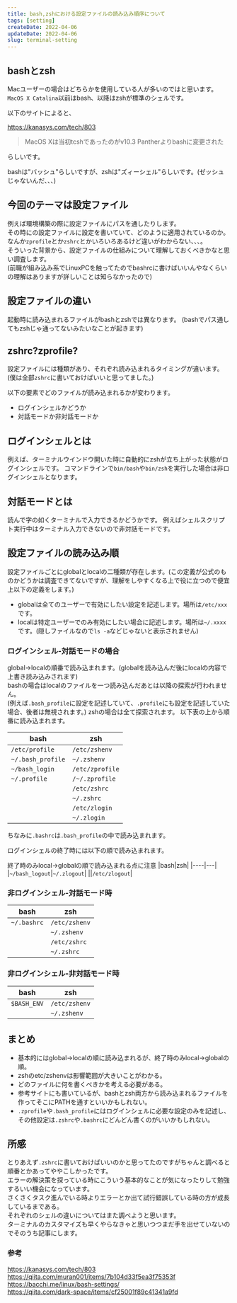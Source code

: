 ```yaml
---
title: bash,zshにおける設定ファイルの読み込み順序について
tags: [setting]
createDate: 2022-04-06
updateDate: 2022-04-06
slug: terminal-setting
---
```


## bashとzsh
Macユーザーの場合はどちらかを使用している人が多いのではと思います。   
`MacOS X Catalina`以前はbash、以降はzshが標準のシェルです。

以下のサイトによると、

https://kanasys.com/tech/803

> MacOS Xは当初tcshであったのがv10.3 Pantherよりbashに変更された

らしいです。

bashは"バッシュ"らしいですが、zshは"ズィーシェル"らしいです。(ゼッシュじゃないんだ、、、)

## 今回のテーマは設定ファイル

例えば環境構築の際に設定ファイルにパスを通したりします。   
その時にの設定ファイルに設定を書いていて、どのように適用されているのか。   
なんか`zprofile`とか`zshrc`とかいろいろあるけど違いがわからない、、、。   
そういった背景から、設定ファイルの仕組みについて理解しておくべきかなと思い調査します。   
(前職が組み込み系でLinuxPCを触ってたのでbashrcに書けばいいんやなくらいの理解はありますが詳しいことは知らなかったので)

## 設定ファイルの違い

起動時に読み込まれるファイルがbashとzshでは異なります。
(bashでパス通してもzshじゃ通ってないみたいなことが起きます)

## zshrc?zprofile?

設定ファイルには種類があり、それぞれ読み込まれるタイミングが違います。
(僕は全部`zshrc`に書いておけばいいと思ってました。)   

以下の要素でどのファイルが読み込まれるかが変わります。

- ログインシェルかどうか
- 対話モードか非対話モードか

## ログインシェルとは

例えば、ターミナルウインドウ開いた時に自動的にzshが立ち上がった状態がログインシェルです。
コマンドラインで`bin/bash`や`bin/zsh`を実行した場合は非ログインシェルとなります。

## 対話モードとは

読んで字の如くターミナルで入力できるかどうかです。
例えばシェルスクリプト実行中はターミナル入力できないので非対話モードです。


## 設定ファイルの読み込み順

設定ファイルごとにglobalとlocalの二種類が存在します。(この定義が公式のものかどうかは調査できてないですが、理解をしやすくなる上で役に立つので便宜上以下の定義をします。)

- globalは全てのユーザーで有効にしたい設定を記述します。場所は`/etc/xxx`です。
- localは特定ユーザーでのみ有効にしたい場合に記述します。場所は`~/.xxxx`です。(隠しファイルなので`ls -a`などじゃないと表示されません)

### ログインシェル-対話モードの場合

global→localの順番で読み込まれます。(globalを読み込んだ後にlocalの内容で上書き読み込みされます)   
bashの場合はlocalのファイルを一つ読み込んだあとは以降の探索が行われません。   
(例えば`.bash_profile`に設定を記述していて、`.profile`にも設定を記述していた場合、後者は無視されます。)
zshの場合は全て探索されます。
以下表の上から順番に読み込まれます。

|bash|zsh|
|----|---|
`/etc/profile`|	`/etc/zshenv`
`~/.bash_profile` |	`~/.zshenv`
`~/bash_login` | `/etc/zprofile`
`~/.profile` | `/~/.zprofile`
||`/etc/zshrc`
|| `~/.zshrc`
|| `/etc/zlogin`
|| `~/.zlogin`

ちなみに`.bashrc`は`.bash_profile`の中で読み込まれます。

ログインシェルの終了時には以下の順で読み込まれます。

終了時のみlocal→globalの順で読み込まれる点に注意
|bash|zsh|
|----|---|
|`~/bash_logout`|`~/.zlogout`|
||`/etc/zlogout`|

### 非ログインシェル-対話モード時

|bash|zsh|
|---|---|
|`~/.bashrc`|`/etc/zshenv`|
||`~/.zshenv`|
||`/etc/zshrc`
||`~/.zshrc`|

### 非ログインシェル-非対話モード時
|bash|zsh|
|---|---|
|`$BASH_ENV`|`/etc/zshenv`|
||`~/.zshenv`|

## まとめ
- 基本的にはglobal→localの順に読み込まれるが、終了時のみlocal→globalの順。
- zshのetc/zshenvは影響範囲が大きいことがわかる。
- どのファイルに何を書くべきかを考える必要がある。
- 参考サイトにも書いているが、bashとzsh両方から読み込まれるファイルを作ってそこにPATHを通すといいかもしれない。
- `.zprofile`や`.bash_profile`にはログインシェルに必要な設定のみを記述し、その他設定は`.zshrc`や`.bashrc`にどんどん書くのがいいかもしれない。

## 所感
とりあえず`.zshrc`に書いておけばいいのかと思ってたのですがちゃんと調べると順番とかあってややこしかったです。   
エラーの解決策を探っている時にこういう基本的なことが気になったりして勉強するいい機会になっています。   
さくさくタスク進んでいる時よりエラーとか出て試行錯誤している時の方が成長しているまである。   
それぞれのシェルの違いについてはまた調べようと思います。   
ターミナルのカスタマイズも早くやらなきゃと思いつつまだ手を出せていないのでそのうち記事にします。   


### 参考
https://kanasys.com/tech/803   
https://qiita.com/muran001/items/7b104d33f5ea3f75353f   
https://bacchi.me/linux/bash-settings/   
https://qiita.com/dark-space/items/cf25001f89c41341a9fd
